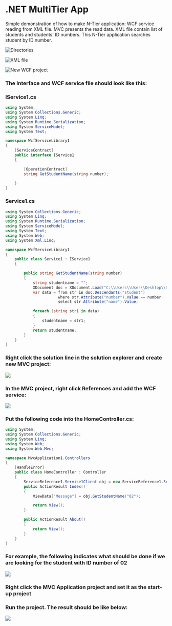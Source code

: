 # .NET MultiTier App

Simple demonstration of how to make N-Tier application: WCF service reading from XML file. 
MVC presents the read data. XML file contain list of students and students' ID numbers. 
This N-Tier application searches student by ID number.

![Directories](https://github.com/atabegruslan/DotNET-MultiTier-App/raw/master/Illustrations/directories.PNG)

![XML file](https://github.com/atabegruslan/DotNET-MultiTier-App/raw/master/Illustrations/xml.PNG)

![New WCF project](https://github.com/atabegruslan/DotNET-MultiTier-App/raw/master/Illustrations/createService.PNG)

### The Interface and WCF service file should look like this:

### IService1.cs

```cs
using System;
using System.Collections.Generic;
using System.Linq;
using System.Runtime.Serialization;
using System.ServiceModel;
using System.Text;

namespace WcfServiceLibrary1
{
	[ServiceContract]
	public interface IService1
	{

		[OperationContract]
		string GetStudentName(string number);  

	}
}
```

### Service1.cs

```cs
using System.Collections.Generic;
using System.Linq;
using System.Runtime.Serialization;
using System.ServiceModel;
using System.Text;
using System.Web;
using System.Xml.Linq;

namespace WcfServiceLibrary1
{
	public class Service1 : IService1
	{

		public string GetStudentName(string number)
		{
			string studentname = "";
			XDocument doc = XDocument.Load("C:\\Users\\User\\Desktop\\StudentDB.xml");
			var data = from str in doc.Descendants("student")
					   where str.Attribute("number").Value == number
					   select str.Attribute("name").Value;

			foreach (string str1 in data)
			{
				studentname = str1;
			}
			return studentname;
		}
	}
}
```

### Right click the solution line in the solution explorer and create new MVC project:

![](https://github.com/atabegruslan/DotNET-MultiTier-App/raw/master/Illustrations/createApp.PNG)

### In the MVC project, right click References and add the WCF service:

![](https://github.com/atabegruslan/DotNET-MultiTier-App/raw/master/Illustrations/Linking.PNG)

### Put the following code into the HomeController.cs:

```cs
using System;
using System.Collections.Generic;
using System.Linq;
using System.Web;
using System.Web.Mvc;

namespace MvcApplication1.Controllers
{
	[HandleError]
	public class HomeController : Controller
	{
		ServiceReference1.Service1Client obj = new ServiceReference1.Service1Client();
		public ActionResult Index()
		{
			ViewData["Message"] = obj.GetStudentName("02");

			return View();
		}

		public ActionResult About()
		{
			return View();
		}
	}
}
```				

### For example, the following indicates what should be done if we are looking for the student with ID number of 02

![](https://github.com/atabegruslan/DotNET-MultiTier-App/raw/master/Illustrations/example.PNG)

### Right click the MVC Application project and set it as the start-up project

### Run the project. The result should be like below:

![](https://github.com/atabegruslan/DotNET-MultiTier-App/raw/master/Illustrations/result.PNG)
